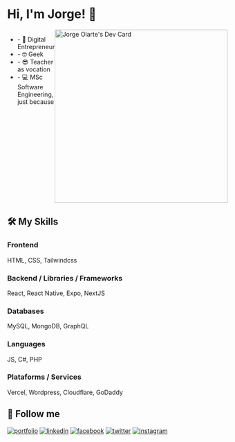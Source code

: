 
# Hi, I'm Jorge! 👋

<div style="display: grid;">
<div style="grid-column: 1; grid-row: 1;">
<ul>
<li>- 🚀 Digital Entrepreneur</li>
<li>- 🤓 Geek </li>
<li>- 😎 Teacher as vocation</li>
<li>- 💻 MSc Software Engineering, just because</li>
</ul>
</div>
<div style="grid-column: 2; grid-row: 1;">
<a href="https://app.daily.dev/jorgeolarte"><img src="https://api.daily.dev/devcards/b6d20d4025114c43bbb6ce20c233f353.png?r=055" width="400" alt="Jorge Olarte's Dev Card"/></a>
</div>
</div>
      
## 🛠 My Skills

### Frontend
HTML, CSS, Tailwindcss

### Backend / Libraries / Frameworks
React, React Native, Expo, NextJS

### Databases
MySQL, MongoDB, GraphQL

### Languages
JS, C#, PHP

### Plataforms / Services
Vercel, Wordpress, Cloudflare, GoDaddy

## 🔗 Follow me
[![portfolio](https://img.shields.io/badge/my_portfolio-000?style=flat-square&logo=ko-fi&logoColor=white)](https://jorgeolarte.com/)
[![linkedin](https://img.shields.io/badge/linkedin-0A66C2?style=flat-square&logo=linkedin&logoColor=white)](https://www.linkedin.com/in/jorgeduardolarte/)
[![facebook](https://img.shields.io/badge/facebook-1DA1F2?style=flat-square&logo=facebook&logoColor=white)](https://www.facebook.com/jorgeduardolarte)
[![twitter](https://img.shields.io/badge/twitter-1DA1F2?style=flat-square&logo=twitter&logoColor=white)](https://twitter.com/jorgeolarte)
[![instagram](https://img.shields.io/badge/instagram-dd2a7b?style=flat-square&logo=instagram&logoColor=white)](https://instagram.com/jorgeolarte)

